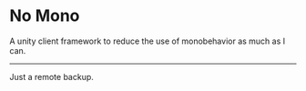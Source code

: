 # No Mono

A unity client framework to reduce the use of monobehavior as much as I can.

-----

Just a remote backup.
